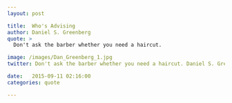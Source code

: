 ```yaml
---
layout: post

title:  Who's Advising
author: Daniel S. Greenberg
quote: > 
  Don't ask the barber whether you need a haircut.

image: /images/Dan_Greenberg_1.jpg
twitter: Don't ask the barber whether you need a haircut. Daniel S. Greenberg http://quotes.stockflare.com/

date:   2015-09-11 02:16:00
categories: quote

---
```


